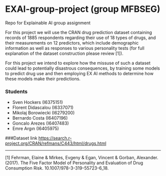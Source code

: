 # EXAI-group-project (group MFBSEG)

Repo for Explainable AI group assignment

For this project we will use the CRAN drug prediction dataset containing records of 1885 respondents regarding their use of 18 types of drugs, and their measurements on 12 predictors, which include demographic information as well as responses to various personality tests (for full explanation of the dataset construction please review [1]). 

For this project we intend to explore how the missuse of such a dataset could lead to potentially disastrous consequences, by training some models to predict drug use and then employing EX AI methods to determine how these models make their predictions.

### Students
* Sven Hockers (I6375151)
* Florent Didascalou (I6337071)
* Mikolaj Borowiecki (I6279200)
* Bernardo Costa (I6407196)
* Goncalo Arezes (I6407483)
* Emre Argın (I6405975)

###Dataset link
https://search.r-project.org/CRAN/refmans/C443/html/drugs.html

---

[1] Fehrman, Elaine & Mirkes, Evgeny & Egan, Vincent & Gorban, Alexander. (2017). The Five Factor Model of Personality and Evaluation of Drug Consumption Risk. 10.1007/978-3-319-55723-6_18. 

